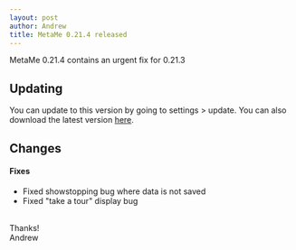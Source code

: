 ```yaml
---
layout: post
author: Andrew
title: MetaMe 0.21.4 released
---
```


MetaMe 0.21.4 contains an urgent fix for 0.21.3

## Updating

You can update to this version by going to settings > update. You can also download the latest version [here](/download.html).

## Changes

#### Fixes
- Fixed showstopping bug where data is not saved
- Fixed "take a tour" display bug 

<br/>
Thanks!
<br/>
Andrew
